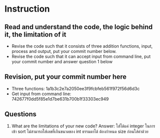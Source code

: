 ﻿# Instruction

## Read and understand the code, the logic behind it, the limitation of it
* Revise the code such that it consists of three addition functions, input, process and output, put your commit number below.
* Revise the code such that it can accept input from command line, put your commit number and answer question 1 below

## Revision, put your commit number here
* Three functions: 1a1b3c2e7a2050ee3f9fcbfeb561f972f56d6d3c
* Get input from command line: 742677f0dd5f85e1d7be631b700b1f33303ec949

## Questions
1. What are the limitations of your new code?
Answer: ใส่ได้แค่ integer ในการเข้า sort ไม่สามารถใส่เลขที่เกินขนาดของ int ธรรมดาได้ ต้องกำหนด size ก่อนใส่ค่าด้วย